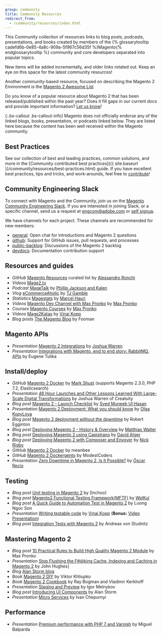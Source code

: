```yaml
---
group: community
title: Community Resources
redirect_from: 
  - /community/resources/index.html
---
```


This Community collection of resources links to blog posts, podcasts, presentations, and books created by members of the {% glossarytooltip cadefd6b-0e85-4a8c-909a-5f967c56d35f %}Magento{% endglossarytooltip %} community and core developers separated into popular topics.

New items will be added incrementally, and older links rotated out. Keep an eye on this space for the latest community resources!

 Another community-based resource, focused on describing the Magento 2 Environment is the [Magento 2 Awesome List][0]

Do you know of a popular resource about Magento 2 that has been released/published within the past year?
Does it fill gaps in our current docs and provide important information?
[Let us know][1]!

{:.bs-callout .bs-callout-info}
Magento does not officially endorse any of the linked blogs, books, presentation, or podcasts linked below.
They are listed here because the content has been well received within the Magento community.

## Best Practices

See our collection of best and leading practices, common solutions, and more in the [Community contributed best practices]({{ site.baseurl }}/community/resources/best-practices.html) guide. If you have excellent best practices, tips and tricks, and work-arounds, feel free to [contribute][]!

## Community Engineering Slack

 To connect with Magento and the Community, join us on the [Magento Community Engineering Slack][]. If you are interested in joining Slack, or a specific channel, send us a request at [engcom@adobe.com](mailto:engcom@adobe.com) or [self signup][].


We have channels for each project. These channels are recommended for new members:

- [general][]: Open chat for introductions and Magento 2 questions
- [github][]: Support for GitHub issues, pull requests, and processes
- [public-backlog][]: Discussions of the Magento 2 backlog
- [devdocs][]: Documentation contribution support

## Resources and guides

- *GitHub* [Magento Resources][23] curated list by [Alessandro Ronchi][30]
- *Videos* [Mage2.tv][24] 
- *Podcast* [MageTalk][25] by [Phillip Jackson and Kalen][27] 
- *Vlog* [eCommerceAholic][26] by [TJ Gamble][28]
- *Statistics* [Magestats][32] by [Marcel Hauri][33]
- *Videos* [Magento Dev Channel with Max Pronko][34] by [Max Pronko][35]
- *Courses* [Magento Courses][36] by [Max Pronko][35]
- *Videos* [Mage2Katas][47] by [Vinai Kopp][48]
- *Blog posts* [The Magento Blog][54]  by Fooman

## Magento APIs

- *Presentation* [Magento 2 Integrations][2] by [Joshua Warren][31]
- *Presentation* [Integrations with Magento, end to end story: RabbitMQ, APIs][3] by Eugene Tulika

## Install/deploy

- *GitHub* [Magento 2 Docker][37] by [Mark Shust][38] (supports Magento 2.3.0, PHP 7.2, Elasticsearch)
- *Presentation* [48 Hour Launches and Other Lessons Learned With Large-Scale Digital Transformations][29] by Joshua Warren of Creatuity
- *Blog post* [Magento 2 - Launch Checklist][21] by [Syed Muneeb Ul Hasan][42]
- *Presentation* [Magento 2 Deployment: What you should know][4] by [Olga KopyLova][43]
- *Blog post* [Magento 2 deployment without the downtime][5] by Robert Egginton
- *Blog post* [Deploying Magento 2 - History & Overview][6] by [Matthias Walter][44]
- *Blog post* [Deploying Magento 2 using Capistrano][17] by [David Alger][45]
- *Blog post* [Deploying Magento 2 with Composer and Envoyer][16] by [Nick Rigby][46]
- *GitHub* [Magento 2 Docker][18] by meanbee
- *GitHub* [Magento 2 Dockergento][39] by ModestCoders
- *Presentation* [Zero Downtime in Magento 2, Is it Possible?][40] by [Óscar Recio][41]

## Testing

- *Blog post* [Unit testing in Magento 2][49] by [Inchoo]
- *Blog post* [Magento2 Functional Testing Framework(MFTF)][51] by [WelKul][52]
- *Blog post* [A Quick Guide to Automation Test in Magento 2][53] by Luong Ngoc Son
- *Presentation* [Writing testable code][10] by [Vinai Kopp][48] (**Bonus:** [Video Presentation][11])
- *Blog post* [Integration Tests with Magento 2][19] by Andreas von Studnitz

## Mastering Magento 2

- *Blog post* [10 Practical Rules to Build High Quality Magento 2 Module][20] by Max Pronko
- *Presentation* [Stop Flushing the F#@king Cache, Indexing and Caching in Magento 2][22] by John Hughes]
- *Blog* [Alan Storm blog][55]
- *Book* [Magento 2 DIY][7] by Viktor Khliupko
- *Book* [Magento 2 Cookbook][8] by Ray Bogman and Vladimir Kerkhoff
- *Presentation* [Staging and Preview][9] by Igor Melnykov
- *Blog post* [Introducing UI Components][13] by Alan Storm
- *Presentation* [Micro Services][14] by Ivan Chepurnyi

## Performance

-  *Presentation* [Premium performance with PHP 7 and Varnish][15] by Miguel Balparda 

[contribute]: https://github.com/magento/devdocs/blob/master/.github/CONTRIBUTING.md
[Magento Community Engineering Slack]: https://magentocommeng.slack.com
[self signup]: https://tinyurl.com/engcom-slack
[general]: https://magentocommeng.slack.com/messages/C4YS78WE6
[github]: https://magentocommeng.slack.com/messages/C7KB93M32
[public-backlog]: https://magentocommeng.slack.com/messages/CCV3J3RV5
[devdocs]: https://magentocommeng.slack.com/messages/CAN932A3H
[0]: https://github.com/DavidLambauer/awesome-magento2 
[1]: https://github.com/magento/devdocs/blob/master/.github/CONTRIBUTING.md
[2]: http://www.slideshare.net/StaceyWhitney1/mage-titans-usa-2016-joshua-warren-magento-2-integrations
[3]: http://www.slideshare.net/vrann/mage-titans-usa-2016-magentofacebookrabbitmq
[4]: http://www.slideshare.net/OlgaKopylova2/m2-deployment
[5]: https://www.c3media.co.uk/blog/c3-news/magento-2-deployment-without-downtime/
[6]: https://dev98.de/2017/01/06/deploying-magento2-history-overview-14/
[7]: https://leanpub.com/magento2diy
[8]: https://www.packtpub.com/web-development/magento-2-cookbook
[9]: http://www.slideshare.net/StaceyWhitney1/mage-titans-usa-2016-igor-melnykov-staging-and-preview
[10]: http://www.slideshare.net/vinaikopp/writing-testable-code-for-magento-1-and-2-2016-romaina
[11]: https://www.youtube.com/watch?v=eF2EoF0WKoo
[12]: https://leanpub.com/tdd-magento-extension
[13]: http://alanstorm.com/magento_2_introducing_ui_components/
[14]: https://www.dropbox.com/s/j9a65kmqo5s4zys/MageTitansUSA%202016%20-%20Creating%20Micro-Services%20for%20Magento%202.pdf?dl=0
[15]: http://www.slideshare.net/StaceyWhitney1/mage-titans-usa-2016-miguel-balparda-magento-2-premium-performance-with-php-7-and-varnish
[16]: https://nickrigby.uk/magento/deploying-magento-2-with-composer-and-envoyer.html
[17]: http://davidalger.com/development/magento/deploying-magento-2-using-capistrano/
[18]: https://github.com/meanbee/docker-magento2
[19]: https://www.integer-net.com/integration-tests-with-magento-2/
[20]: https://medium.com/@maxpronko/10-practical-rules-to-build-high-quality-magento-2-module-e6fe2c9461ac
[21]: https://magenticians.com/magento-2-launch-checklist/
[22]: https://docs.google.com/presentation/d/1NdtNz_LBxk-JsCBy8AvekZAkSPWOE0WCzE14Y9ki-5Q/mobilepresent?slide=id.g3444c1e91c_0_10
[23]: https://github.com/aleron75/mageres
[24]: https://www.mage2.tv
[25]: https://magetalk.com/
[26]: https://www.youtube.com/channel/UCSH4_56yf5khLwTK9q71IGw
[27]: https://magetalk.com/about/
[28]: https://twitter.com/ecommerceaholic
[29]: https://creatuity.com/m/download-joshua-warrens-magetitans-2018-presentation
[30]: https://twitter.com/aleron75
[31]: https://twitter.com/JoshuaSWarren
[32]: https://magestats.net/
[33]: https://twitter.com/mhauri
[34]: https://www.youtube.com/maxpronko
[35]: https://twitter.com/max_pronko
[36]: https://www.maxpronko.com/all-courses/
[37]: https://github.com/markshust/docker-magento
[38]: https://twitter.com/markshust
[39]: https://github.com/ModestCoders/magento2-dockergento
[40]: https://www.slideshare.net/OscarRecioSoria/zero-downtime-in-magento-2-is-it-possible
[41]: https://twitter.com/osrecio
[42]: https://twitter.com/syed_muneebb
[43]: https://twitter.com/buskamuza
[44]: https://twitter.com/mat_walter
[45]: https://twitter.com/blackbooker
[46]: https://twitter.com/nick_rigby
[47]: http://mage2katas.com/
[48]: https://twitter.com/VinaiKopp
[49]: https://inchoo.net/magento-2/unit-testing-magento-2/
[50]: https://inchoo.net/blog/
[51]: https://webkul.com/blog/magento2-functional-testing-mftf/
[52]: https://webkul.com/blog/
[53]: https://bsscommerce.com/confluence/a-quick-guide-to-automation-test-in-magento-2/
[54]: https://store.fooman.co.nz/blog
[55]: https://alanstorm.com/
